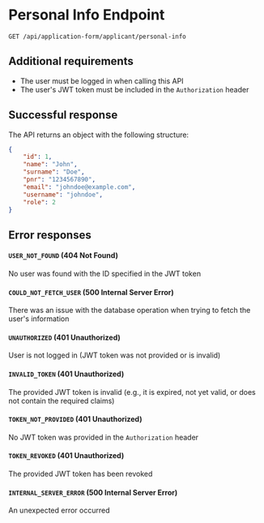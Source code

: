 # Personal Info Endpoint

`GET /api/application-form/applicant/personal-info`

## Additional requirements

* The user must be logged in when calling this API
* The user's JWT token must be included in the `Authorization` header

## Successful response

The API returns an object with the following structure:

```json
{
    "id": 1,
    "name": "John",
    "surname": "Doe",
    "pnr": "1234567890",
    "email": "johndoe@example.com",
    "username": "johndoe",
    "role": 2
}
```

## Error responses

#### `USER_NOT_FOUND` (404 Not Found)

No user was found with the ID specified in the JWT token

#### `COULD_NOT_FETCH_USER` (500 Internal Server Error)

There was an issue with the database operation when trying to fetch the user's information

#### `UNAUTHORIZED` (401 Unauthorized)

User is not logged in (JWT token was not provided or is invalid)

#### `INVALID_TOKEN` (401 Unauthorized)

The provided JWT token is invalid (e.g., it is expired, not yet valid, or does not contain the required claims)

#### `TOKEN_NOT_PROVIDED` (401 Unauthorized)

No JWT token was provided in the `Authorization` header

#### `TOKEN_REVOKED` (401 Unauthorized)

The provided JWT token has been revoked

#### `INTERNAL_SERVER_ERROR` (500 Internal Server Error)

An unexpected error occurred
